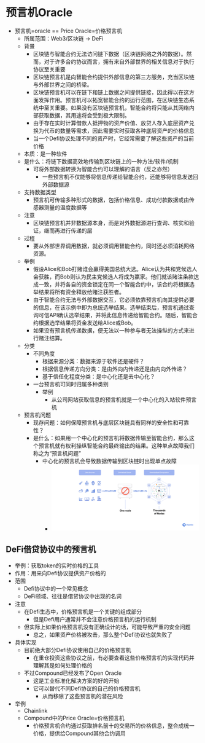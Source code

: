 # 预言机Oracle

* 预言机=oracle == Price Oracle=价格预言机
  * 所属范围：Web3/区块链 -> DeFi
  * 背景 
    * 区块链与智能合约无法访问链下数据（区块链网络之外的数据）。然而，对于许多合约协议而言，拥有来自外部世界的相关信息对于执行协议至关重要 
    * 区块链预言机是向智能合约提供外部信息的第三方服务，充当区块链与外部世界之间的桥梁。 
    * 区块链预言机可以在链下和链上数据之间提供链接，因此得以在这方面发挥作用。预言机可以拓宽智能合约的运行范围，在区块链生态系统中至关重要。如果没有区块链预言机，智能合约将只能从其网络内部获取数据，其用途将会受到极大限制。 
    * 由于存在实时计算借款人抵押物的资产价值、放贷人存入底层资产兑换为代币的数量等需求，因此需要实时获取各种底层资产的价格信息 
    * 当一个Defi协议处理不同的资产时，它经常需要了解这些资产的当前价格 
  * 本质：是一种软件
  * 是什么：将链下数据高效地传输到区块链上的一种方法/软件/机制 
    * 可将外部数据转换为智能合约可以理解的语言（反之亦然） 
      * 一些预言机不仅能够将信息传递给智能合约，还能够将信息发送回外部数据源 
  * 支持数据类型 
    * 预言机可传输多种形式的数据，包括价格信息、成功付款数据或由传感器测量的温度数据等 
  * 注意 
    * 区块链预言机并非数据源本身，而是对外数据源进行查询、核实和验证，继而再进行传递的层 
  * 过程 
    * 要从外部世界调用数据，就必须调用智能合约，同时还必须消耗网络资源。 
  * 举例 
    * 假设Alice和Bob打赌谁会赢得美国总统大选。Alice认为共和党候选人会获胜，而Bob则认为民主党候选人将成为赢家。他们就该赌注条款达成一致，并将各自的资金锁定在同一个智能合约中，该合约将根据选举结果将所有资金释放给赌注获胜者。 
    * 由于智能合约无法与外部数据交互，它必须依靠预言机向其提供必要的信息，在该示例中即为总统选举结果。选举结束后，预言机通过查询可信API确认选举结果，并将此信息传递给智能合约。随后，智能合约根据选举结果将资金发送给Alice或Bob。 
    * 如果没有预言机传递数据，便无法以一种参与者无法操纵的方式来进行赌注结算。 
  * 分类 
    * 不同角度 
      * 根据来源分类：数据来源于软件还是硬件？ 
      * 根据信息传递方向分类：是由外向内传递还是由内向外传递？ 
      * 基于信任化程度分类：是中心化还是去中心化？ 
    * 一台预言机可同时归属多种类别 
      * 举例 
        * 从公司网站获取信息的预言机就是一个中心化的入站软件预言机 
  * 预言机问题 
    * 现存问题：如何保障预言机与底层区块链具有同样的安全性和可靠性？ 
    * 是什么：如果用一个中心化的预言机将数据传输至智能合约，那么这个预言机就有权利操纵智能合约最终输出的结果。这种单点故障我们称之为“预言机问题” 
      * 中心化的预言机会导致数据传输到区块链时出现单点故障
        * ![centeralized_oracle_single_node_err](../../../assets/img/centeralized_oracle_single_node_err.png)

## DeFi借贷协议中的预言机

* 举例：获取token的实时价格的工具
* 作用：用来向Defi协议提供资产价格的 
* 范围
  * Defi协议中的一个常见概念 
  * DeFi领域、往往是借贷协议中出现的名词 
* 注意 
  * 在Defi生态中，价格预言机是一个关键的组成部分 
    * 但是Defi用户通常并不会注意价格预言机的运行机制 
  * 但实际上如果价格预言机没有正确设计的话，可能导致严重的安全问题 
    * 总之，如果资产价格被攻击，那么整个Defi协议也就失败了 
* 具体实现 
  * 目前绝大部分Defi协议使用自己的价格预言机 
    * 在重仓投资这些协议之前，有必要查看这些价格预言机的实现代码并理解其是如何处理价格的 
  * 不过Compound已经发布了Open Oracle 
    * 这是工业标准化解决方案的好的开始 
    * 它可以替代不同Defi协议的自己的价格预言机 
      * 从而移除了这些预言机的潜在风险
* 举例
  * Chainlink
  * Compound中的Price Oracle=价格预言机 
    * 价格预言机合约通过获取排名前十的交易所的价格信息，整合成统一价格，提供给Compound其他合约调用 
